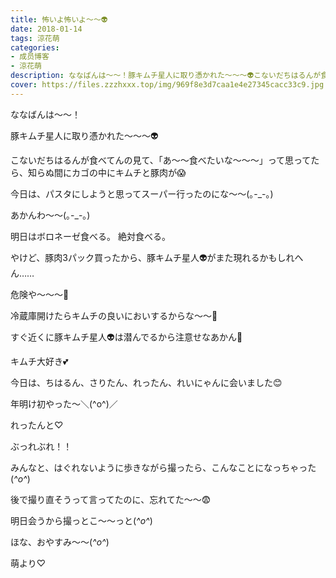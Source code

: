 ```yaml
---
title: 怖いよ怖いよ〜〜👽
date: 2018-01-14
tags: 涼花萌
categories: 
- 成员博客
- 涼花萌
description: ななばんは〜〜！豚キムチ星人に取り憑かれた〜〜〜👽こないだちはるんが食べてんの見て、「あ〜〜食べたいな〜〜〜」って思ってたら、知らぬ間にカゴの中にキムチと豚肉が😱今日...
cover: https://files.zzzhxxx.top/img/969f8e3d7caa1e4e27345cacc33c9.jpg 
---
```






ななばんは〜〜！




豚キムチ星人に取り憑かれた〜〜〜👽


こないだちはるんが食べてんの見て、「あ〜〜食べたいな〜〜〜」って思ってたら、知らぬ間にカゴの中にキムチと豚肉が😱


今日は、パスタにしようと思ってスーパー行ったのにな〜〜(｡-_-｡)



あかんわ〜〜(｡-_-｡)



明日はボロネーゼ食べる。
絶対食べる。




やけど、豚肉3パック買ったから、豚キムチ星人👽がまた現れるかもしれへん……



危険や〜〜〜🙊



冷蔵庫開けたらキムチの良いにおいするからな〜〜🙊


すぐ近くに豚キムチ星人👽は潜んでるから注意せなあかん🙊



キムチ大好き💕








今日は、ちはるん、さりたん、れったん、れいにゃんに会いました😊



年明け初やった〜＼(^o^)／




れったんと♡






ぶっれぶれ！！


みんなと、はぐれないように歩きながら撮ったら、こんなことになっちゃった(*^o^*)





後で撮り直そうって言ってたのに、忘れてた〜〜😨



明日会うから撮っとこ〜〜っと(*^o^*)





ほな、おやすみ〜〜(*^o^*)



萌より♡


